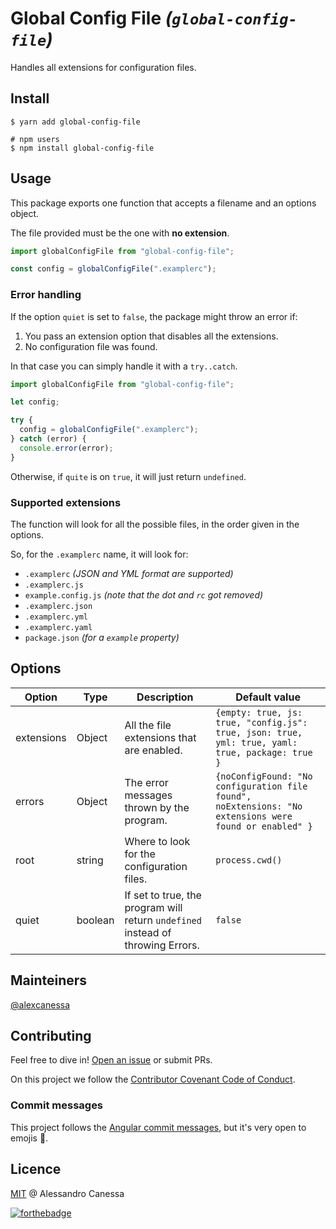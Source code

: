 # Global Config File _(`global-config-file`)_

Handles all extensions for configuration files.

## Install

```shell
$ yarn add global-config-file

# npm users
$ npm install global-config-file
```

## Usage

This package exports one function that accepts a filename and an options object.

The file provided must be the one with **no extension**.

```javascript
import globalConfigFile from "global-config-file";

const config = globalConfigFile(".examplerc");
```

### Error handling

If the option `quiet` is set to `false`, the package might throw an error if:

1. You pass an extension option that disables all the extensions.
2. No configuration file was found.

In that case you can simply handle it with a `try..catch`.

```javascript
import globalConfigFile from "global-config-file";

let config;

try {
  config = globalConfigFile(".examplerc");
} catch (error) {
  console.error(error);
}
```

Otherwise, if `quite` is on `true`, it will just return `undefined`.

### Supported extensions

The function will look for all the possible files, in the order given in the options.

So, for the `.examplerc` name, it will look for:

- `.examplerc` _(JSON and YML format are supported)_
- `.examplerc.js`
- `example.config.js` _(note that the dot and `rc` got removed)_
- `.examplerc.json`
- `.examplerc.yml`
- `.examplerc.yaml`
- `package.json` _(for a `example` property)_

## Options

| Option     | Type    | Description                                                                     | Default value                                                                                          |
| ---------- | ------- | ------------------------------------------------------------------------------- | ------------------------------------------------------------------------------------------------------ |
| extensions | Object  | All the file extensions that are enabled.                                       | `{empty: true, js: true, "config.js": true, json: true, yml: true, yaml: true, package: true }`        |
| errors     | Object  | The error messages thrown by the program.                                       | `{noConfigFound: "No configuration file found", noExtensions: "No extensions were found or enabled" }` |
| root       | string  | Where to look for the configuration files.                                      | `process.cwd()`                                                                                        |
| quiet      | boolean | If set to true, the program will return `undefined` instead of throwing Errors. | `false`                                                                                                |

## Mainteiners

[@alexcanessa](https://github.com/alexcanessa)

## Contributing

Feel free to dive in! [Open an issue]() or submit PRs.

On this project we follow the [Contributor Covenant Code of Conduct](https://www.contributor-covenant.org/version/1/3/0/code-of-conduct/).

### Commit messages

This project follows the [Angular commit messages](https://github.com/angular/angular/blob/master/CONTRIBUTING.md#commit), but it's very open to emojis 🤯.

## Licence

[MIT](https://spdx.org/licenses/MIT.html) @ Alessandro Canessa

[![forthebadge](https://forthebadge.com/images/badges/built-with-love.svg)](https://forthebadge.com)
